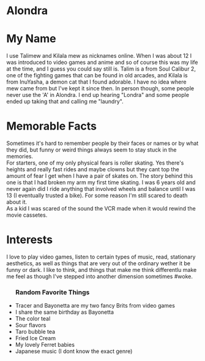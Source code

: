 # Alondra
<!DOCTYPE html>
<html>
<h1>My Name</h1>
<p1>I use Talimew and Kilala mew as nicknames online. When I was about 12 I was introduced to video games and anime and so of course this was my life at the time, and I guess you could say still is. Talim is a from Soul Calibur 2, one of the fighting games that can be found in old arcades, and Kilala is from InuYasha, a demon cat that I found adorable. I have no idea where mew came from but I've kept it since then. In person though, some people never use the 'A' in Alondra. I end up hearing "Londra" and some people ended up taking that and calling me "laundry".</p1>
<div>
<div>
<h1>Memorable Facts</h1>
<p2>Sometimes it's hard to remember people by their faces or names or by what they did, but funny or weird things always seem to stay stuck in the memories. 
<div>
For starters, one of my only physical fears is roller skating. Yes there's heights and really fast rides and maybe clowns but they cant top the amount of fear I get when I have a pair of skates on. The story behind this one is that I had broken my arm my first time skating. I was 6 years old and never again did I ride anything that involved wheels and balance until I was 13 (I eventually trusted a bike). For some reason I'm still scared to death about it. 
<div>
As a kid I was scared of the sound the VCR made when it would rewind the movie cassetes.</p2>
<div>
<div>
<h1>Interests</h1>
<p3>I love to play video games, listen to certain types of music, read, stationary aesthetics, as well as things that are very out of the ordinary wether it be funny or dark. I like to think, and things that make me think differentlu make me feel as though I've stepped into another dimension sometimes #woke. </p3>
<div>
<div>
<ul>
<h3>Random Favorite Things</h3>
<li>Tracer and Bayonetta are my two fancy Brits from video games</li>
<li>I share the same birthday as Bayonetta</li>
<li>The color teal</li>
<li>Sour flavors</li>
<li>Taro bubble tea</li>
<li>Fried Ice Cream</li>
<li>My lovely Ferret babies</li>
<li>Japanese music (I dont know the exact genre)</li>
</ul>

